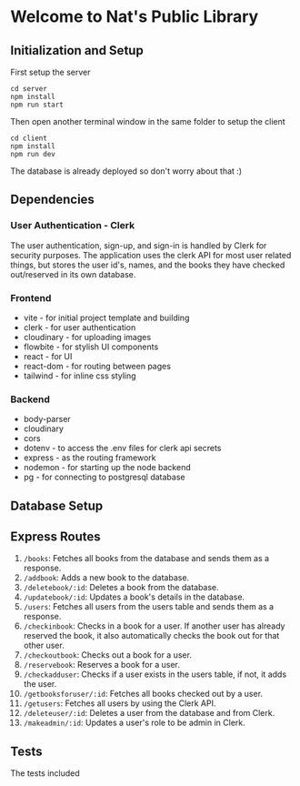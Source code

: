 
# Welcome to Nat's Public Library


## Initialization and Setup
First setup the server
```
cd server
npm install
npm run start
```
Then open another terminal window in the same folder to setup the client
```
cd client
npm install
npm run dev
```
The database is already deployed so don't worry about that :)

## Dependencies

### User Authentication - Clerk
The user authentication, sign-up, and sign-in is handled by Clerk for security purposes. The application uses the clerk API for most user related things, but stores the user id's, names, and the books they have checked out/reserved in its own database.

### Frontend
- vite - for initial project template and building
- clerk - for user authentication
- cloudinary - for uploading images
- flowbite - for stylish UI components
- react - for UI
- react-dom - for routing between pages
- tailwind - for inline css styling

### Backend
- body-parser
- cloudinary
- cors
- dotenv - to access the .env files for clerk api secrets
- express - as the routing framework
- nodemon - for starting up the node backend
- pg - for connecting to postgresql database

## Database Setup


## Express Routes
1. ```/books```: Fetches all books from the database and sends them as a response.
2. ```/addbook```: Adds a new book to the database.
3. ```/deletebook/:id```: Deletes a book from the database.
4. ```/updatebook/:id```: Updates a book's details in the database.
5. ```/users```: Fetches all users from the users table and sends them as a response.
7. ```/checkinbook```: Checks in a book for a user. If another user has already reserved the book, it also automatically checks the book out for that other user.
8. ```/checkoutbook```: Checks out a book for a user.
9. ```/reservebook```: Reserves a book for a user.
10. ```/checkadduser```: Checks if a user exists in the users table, if not, it adds the user.
11. ```/getbooksforuser/:id```: Fetches all books checked out by a user.
12. ```/getusers```: Fetches all users by using the Clerk API.
13. ```/deleteuser/:id```: Deletes a user from the database and from Clerk.
14. ```/makeadmin/:id```: Updates a user's role to be admin in Clerk.

## Tests
The tests included 

